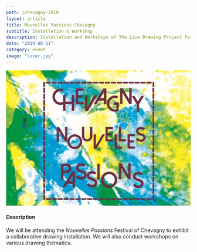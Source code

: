 ```yaml
---
path: /chevagny-2019
layout: article
title: Nouvelles Passions Chevagny
subtitle: Installation & Workshop
description: Installation and Workshops of The Live Drawing Project For Nouvelles Passions Festival 2019 in Chevagny, France
date: "2019-08-11"
category: event
image: "cover.jpg"
---
```




![Cover](cover.jpg)


#### Description

We will be attending the _Nouvelles Passions_ Festival of Chevagny to exhibit a collaborative drawing installation. We will also conduct workshops on various drawing thematics.